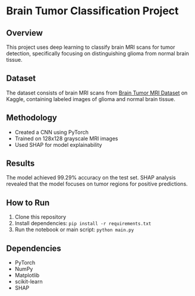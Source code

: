 
# Brain Tumor Classification Project

## Overview
This project uses deep learning to classify brain MRI scans for tumor detection, specifically focusing on distinguishing glioma from normal brain tissue.

## Dataset
The dataset consists of brain MRI scans from [Brain Tumor MRI Dataset](https://www.kaggle.com/datasets/masoudnickparvar/brain-tumor-mri-dataset) on Kaggle, containing labeled images of glioma and normal brain tissue.

## Methodology
- Created a CNN using PyTorch
- Trained on 128x128 grayscale MRI images
- Used SHAP for model explainability

## Results
The model achieved 99.29% accuracy on the test set. SHAP analysis revealed that the model focuses on tumor regions for positive predictions.

## How to Run
1. Clone this repository
2. Install dependencies: `pip install -r requirements.txt`
3. Run the notebook or main script: `python main.py`

## Dependencies
- PyTorch
- NumPy
- Matplotlib
- scikit-learn
- SHAP
